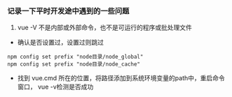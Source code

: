 ### 记录一下平时开发途中遇到的一些问题
1. vue -V 不是内部或外部命令，也不是可运行的程序或批处理文件
- 确认是否设置过，设置过则跳过
```
npm config set prefix "node目录/node_global"
npm config set prefix "node目录/node_cache"
```
- 找到 vue.cmd 所在的位置，将路径添加到系统环境变量的path中，重启命令窗口， vue -v检测是否成功